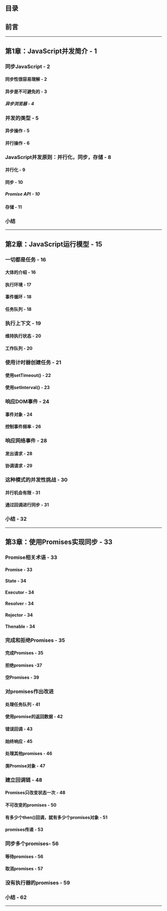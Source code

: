 ## 目录

## 前言

-----------------------------------------------------------------

## 第1章：JavaScript并发简介 - 1

### 同步JavaScript - 2
#### 同步性很容易理解 - 2
#### 异步是不可避免的 - 3
##### 异步浏览器 - 4

### 并发的类型 - 5
#### 异步操作 - 5
#### 并行操作 - 6

### JavaScript并发原则：并行化，同步，存储 - 8
#### 并行化 - 9
#### 同步 - 10
##### Promise API - 10
#### 存储 - 11

### 小结

----------------------------------------------------------------

## 第2章：JavaScript运行模型 - 15

### 一切都是任务 - 16
#### 大体的介绍 - 16
#### 执行环境 - 17
#### 事件循环 - 18
#### 任务队列 - 18

### 执行上下文 - 19
#### 维持执行状态 - 20
#### 工作队列 - 20

### 使用计时器创建任务 - 21
#### 使用setTimeout() - 22
#### 使用setInterval() - 23

### 响应DOM事件 - 24
#### 事件对象 - 24
#### 控制事件频率 - 26

### 响应网络事件 - 28
#### 发出请求 - 28
#### 协调请求 - 29

### 这种模式的并发性挑战 - 30
#### 并行机会有限 - 31
#### 通过回调进行同步 - 31

### 小结 - 32

----------------------------------------------------------------------

## 第3章：使用Promises实现同步 - 33

### Promise相关术语 - 33
#### Promise - 33
#### State - 34
#### Executor - 34
#### Resolver - 34
#### Rejector - 34
#### Thenable - 34

### 完成和拒绝Promises - 35
#### 完成Promises - 35
#### 拒绝promises -37
#### 空Promises - 39

### 对promises作出改进
#### 处理任务队列 - 41
#### 使用promise的返回数据 - 42
#### 错误回调 - 43
#### 始终响应 - 45
#### 处理其他promises - 46
#### 类Promise对象 - 47

### 建立回调链 - 48
#### Promises只改变状态一次 - 48
#### 不可改变的promises - 50
#### 有多少个then()回调，就有多少个promises对象 - 51
#### promises传递 - 53

### 同步多个promises- 56
#### 等待promises - 56
#### 取消promises - 57

### 没有执行器的promises - 59

### 小结 - 62

---------------------------------------------------------------------

